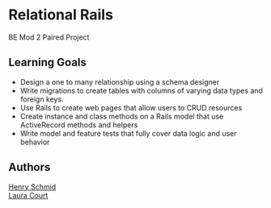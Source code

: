 # Relational Rails

BE Mod 2 Paired Project

## Learning Goals

* Design a one to many relationship using a schema designer
* Write migrations to create tables with columns of varying data types and foreign keys.
* Use Rails to create web pages that allow users to CRUD resources
* Create instance and class methods on a Rails model that use ActiveRecord methods and helpers
* Write model and feature tests that fully cover data logic and user behavior

## Authors
[Henry Schmid](https://github.com/hschmid516)  
[Laura Court](https://github.com/Lmcourt)

